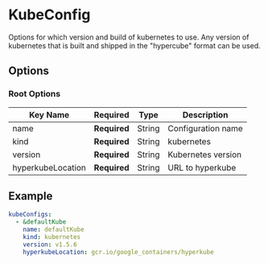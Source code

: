 # KubeConfig

Options for which version and build of kubernetes to use. Any version of kubernetes that is built and shipped in the "hypercube" format can be used.

## Options
### Root Options
| Key Name          | Required     | Type | Description|
| ----------------- | ------------ | --- | --- |
| name              | __Required__ | String | Configuration name |
| kind              | __Required__ | String | kubernetes |
| version           | __Required__ | String | Kubernetes version |
| hyperkubeLocation | __Required__ | String | URL to hyperkube |

## Example
```yaml
kubeConfigs:
  - &defaultKube
    name: defaultKube
    kind: kubernetes
    version: v1.5.6
    hyperkubeLocation: gcr.io/google_containers/hyperkube
```
